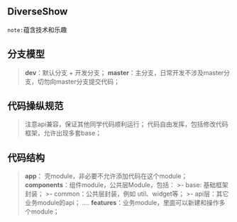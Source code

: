 ## DiverseShow
`note:`蕴含技术和乐趣

## 分支模型
> **dev**：默认分支 + 开发分支；
> **master**：主分支，日常开发不涉及master分支，切勿向master分支提交代码；

## 代码操纵规范
> 注意api兼容，保证其他同学代码顺利运行；
> 代码自由发挥，包括修改代码框架，允许出现多套base；

## 代码结构
> **app**： 壳module，非必要不允许添加代码在这个module；
> **components**：组件module，公共层Module，包括：
    >- base: 基础框架封装；
    >- common：公共层封装，例如 util、widget等；
    >- api层：其它业务module的api；
    ....
> **features**：业务module，里面可以新建和操作多个module；
